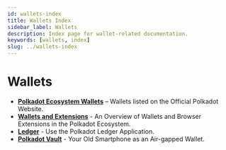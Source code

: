 ```yaml
---
id: wallets-index
title: Wallets Index
sidebar_label: Wallets
description: Index page for wallet-related documentation.
keywords: [wallets, index]
slug: ../wallets-index
---
```


# Wallets

<div class="grid cards" markdown>

- **[Polkadot Ecosystem Wallets](https://polkadot.com/get-started/wallets)** – Wallets listed on the Official Polkadot Website.
- **[Wallets and Extensions](../wallets-and-extensions.md)** - An Overview of Wallets and Browser Extensions in the Polkadot Ecosystem.
- **[Ledger](../ledger.md)** - Use the Polkadot Ledger Application.
- **[Polkadot Vault](../polkadot-vault.md)** - Your Old Smartphone as an Air-gapped Wallet.

</div>